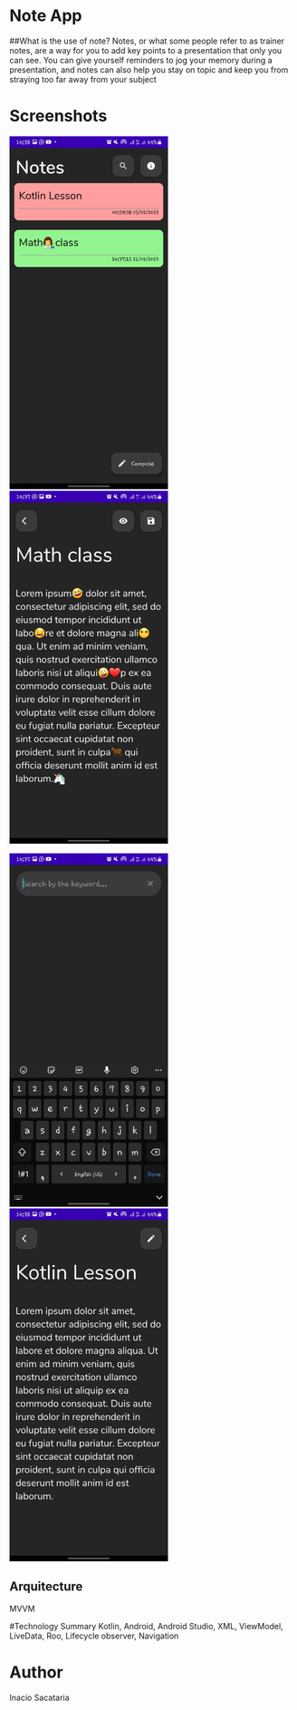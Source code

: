 # Note App

##What is the use of note?
Notes, or what some people refer to as trainer notes, are a way for you to add key points to a presentation that only you can see. 
You can give yourself reminders to jog your memory during a presentation, and notes can also help you stay on topic and keep you from
straying too far away from your subject

# Screenshots
 <img src="https://github.com/inacio-sacataria/Hope/blob/master/img/1.jpg" alt="drawing" width="280"/>  <img src="https://github.com/inacio-sacataria/Hope/blob/master/img/2.jpg" alt="drawing" width="280"/> 
 
 <img src="https://github.com/inacio-sacataria/Hope/blob/master/img/3.jpg" alt="drawing" width="280"/>  <img src="https://github.com/inacio-sacataria/Hope/blob/master/img/4.jpg" alt="drawing" width="280"/>
 
 ## Arquitecture
 MVVM
 
#Technology Summary
Kotlin, Android, Android Studio, XML, ViewModel, LiveData, Roo, Lifecycle observer, Navigation


# Author
Inacio Sacataria 
 

